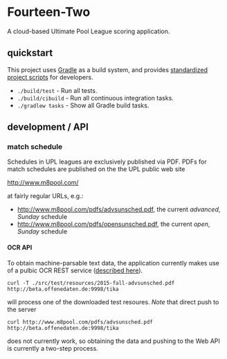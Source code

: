 # Fourteen-Two

A cloud-based Ultimate Pool League scoring application.

## quickstart

This project uses [Gradle](http://gradle.org/) as a build system, and provides [standardized project scripts](http://githubengineering.com/scripts-to-rule-them-all/) for developers.

* `./build/test` - Run all tests.
* `./build/cibuild` - Run all continuous integration tasks.
* `./gradlew tasks` - Show all Gradle build tasks.

## development / API

### match schedule

Schedules in UPL leagues are exclusively published via PDF.  PDFs for match schedules are published on the the UPL public web site

http://www.m8pool.com/

at fairly regular URLs, e.g.:

* http://www.m8pool.com/pdfs/advsunsched.pdf, the current *advanced*, *Sunday* schedule
* http://www.m8pool.com/pdfs/opensunsched.pdf, the current *open*, *Sunday* schedule

#### OCR API

To obtain machine-parsable text data, the application currently makes use of a pulbic OCR REST service ([described here](http://okfnlabs.org/blog/2015/02/21/documents-to-text.html)).

`curl -T ./src/test/resources/2015-fall-advsunsched.pdf http://beta.offenedaten.de:9998/tika`

will process one of the downloaded test resoures.  *Note* that direct push to the server

`curl http://www.m8pool.com/pdfs/advsunsched.pdf http://beta.offenedaten.de:9998/tika`

does not currently work, so obtaining the data and pushing to the Web API is currently a two-step process.